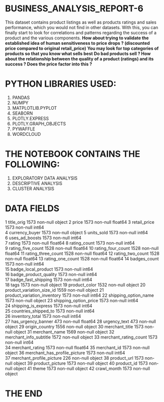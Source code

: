 # BUSINESS_ANALYSIS_REPORT-6
This dataset contains product listings as well as products ratings and sales performance, which you would not find in other datasets.
With this, you can finally start to look for correlations and patterns regarding the success of a product and the various components.
**How about trying to validate the established idea of human sensitiveness to price drops ? (discounted price compared to original retail_price)**
**You may look for top categories of products so that you know what sells best**
**Do bad products sell ? How about the relationship between the quality of a product (ratings) and its success ? Does the price factor into this ?**
# PYTHON LIBRARIES USED:
1. PANDAS
2. NUMPY
3. MATPLOTLIB.PYPLOT
4. SEABORN
5. PLOTLY.EXPRESS
6. PLOTLY.GRAPH_OBJECTS
7. PYWAFFLE
8. WORDCLOUD
# THE NOTEBOOK CONTAINS THE FOLLOWING:
1. EXPLORATORY DATA ANALYSIS
2. DESCRIPTIVE ANALYSIS
3. CLUSTER ANALYSIS
# DATA FIELDS
 1   title_orig                    1573 non-null   object 
 2   price                         1573 non-null   float64
 3   retail_price                  1573 non-null   int64  
 4   currency_buyer                1573 non-null   object 
 5   units_sold                    1573 non-null   int64  
 6   uses_ad_boosts                1573 non-null   int64  
 7   rating                        1573 non-null   float64
 8   rating_count                  1573 non-null   int64  
 9   rating_five_count             1528 non-null   float64
 10  rating_four_count             1528 non-null   float64
 11  rating_three_count            1528 non-null   float64
 12  rating_two_count              1528 non-null   float64
 13  rating_one_count              1528 non-null   float64
 14  badges_count                  1573 non-null   int64  
 15  badge_local_product           1573 non-null   int64  
 16  badge_product_quality         1573 non-null   int64  
 17  badge_fast_shipping           1573 non-null   int64  
 18  tags                          1573 non-null   object 
 19  product_color                 1532 non-null   object 
 20  product_variation_size_id     1559 non-null   object 
 21  product_variation_inventory   1573 non-null   int64 
 22  shipping_option_name          1573 non-null   object 
 23  shipping_option_price         1573 non-null   int64  
 24  shipping_is_express           1573 non-null   int64  
 25  countries_shipped_to          1573 non-null   int64  
 26  inventory_total               1573 non-null   int64  
 27  has_urgency_banner            473 non-null    float64
 28  urgency_text                  473 non-null    object 
 29  origin_country                1556 non-null   object 
 30  merchant_title                1573 non-null   object 
 31  merchant_name                 1569 non-null   object 
 32  merchant_info_subtitle        1572 non-null   object 
 33  merchant_rating_count         1573 non-null   int64  
 34  merchant_rating               1573 non-null   float64
 35  merchant_id                   1573 non-null   object 
 36  merchant_has_profile_picture  1573 non-null   int64  
 37  merchant_profile_picture      226 non-null    object 
 38  product_url                   1573 non-null   object 
 39  product_picture               1573 non-null   object 
 40  product_id                    1573 non-null   object 
 41  theme                         1573 non-null   object 
 42  crawl_month                   1573 non-null   object
# THE END
